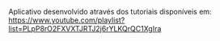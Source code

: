 Aplicativo desenvolvido através dos tutoriais disponíveis em: https://www.youtube.com/playlist?list=PLpP8rO2FXVXTJRTJ2j6rYLKQrQC1XgIra
